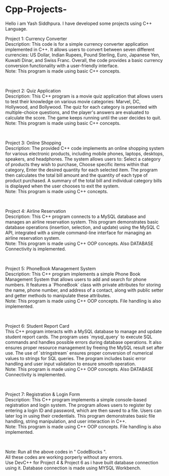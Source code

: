 # Cpp-Projects-
Hello i am Yash Siddhpura. I have developed some projects using C++ Language.
<br>

<p>
Project 1: Currency Converter<br> 
Description: This code is for a simple currency converter application implemented in C++. It allows users to convert between seven different currencies: US Dollar, Indian Rupees, Pound Sterling, Euro, Japanese Yen, Kuwaiti Dinar, and Swiss Franc. Overall, the code provides a basic currency conversion functionality with a user-friendly interface.<br>
Note: This program is made using basic C++ concepts.
</p>
<br>

<p>
Project 2: Quiz Application<br>
Description: This C++ program is a movie quiz application that allows users to test their knowledge on various movie categories: Marvel, DC, Hollywood, and Bollywood. The quiz for each category is presented with multiple-choice questions, and the player's answers are evaluated to calculate the score. The game keeps running until the user decides to quit.
Note: This program is made using basic C++ concepts.
</p>
<br>

<p>
Project 3: Online Shopping<br>
Description: The provided C++ code implements an online shopping system for various electronic products, including mobile phones, laptops, desktops, speakers, and headphones. The system allows users to: Select a category of products they wish to purchase, Choose specific items within that category, Enter the desired quantity for each selected item. The program then calculates the total bill amount and the quantity of each type of product purchased. A summary of the total bill and individual category bills is displayed when the user chooses to exit the system.<br>
Note: This program is made using C++ concepts.
</p>
<br>

<p>
Project 4: Airline Reservation<br>
Description:  This C++ program connects to a MySQL database and manages an airline reservation system. This program demonstrates basic database operations (insertion, selection, and update) using the MySQL C API, integrated with a simple command-line interface for managing an airline reservation system.<br>
Note: This program is made using C++ OOP concepts. Also DATABASE Connectivity is implemented.
</p>
<br>

<p>
Project 5: PhoneBook Management System<br>
Description: This C++ program implements a simple Phone Book Management System that allows users to add and search for phone numbers. It features a `PhoneBook` class with private attributes for storing the name, phone number, and address of a contact, along with public setter and getter methods to manipulate these attributes.<br>
Note: This program is made using C++ OOP concepts. File handling is also implemented.
</p>
<br>

<p>
Project 6: Student Report Card <br>
This C++ program interacts with a MySQL database to manage and update student report cards. The program uses `mysql_query` to execute SQL commands and handles possible errors during database operations. It also ensures proper resource management by freeing the MySQL result set after use. The use of `stringstream` ensures proper conversion of numerical values to strings for SQL queries. The program includes basic error handling and user input validation to ensure smooth operation.<br>
Note: This program is made using C++ OOP concepts. Also DATABASE Connectivity is implemented.
</p>
<br>

<p>
Project 7: Registration & Login Form <br>
Description: This C++ program implements a simple console-based registration and login system. The program allows users to register by entering a login ID and password, which are then saved to a file. Users can later log in using their credentials. This program demonstrates basic file handling, string manipulation, and user interaction in C++.<br>
Note: This program is made using C++ OOP concepts. File handling is also implemented.
</p>
<br>

<p>
Note: Run all the above codes in " CodeBlocks ".<br>
      All these codes are working porperly without any errors. <br>
      Use DevC++ for Project 4 & Project 6 as i have built database connection using it. Database connection is made using MYSQL Workbench.
</p>
<br>      